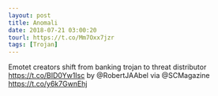 ```yaml
---
layout: post
title: Anomali
date: 2018-07-21 03:00:20
tourl: https://t.co/Mm7Oxx7jzr
tags: [Trojan]
---
```

Emotet creators shift from banking trojan to threat distributor https://t.co/BID0Yw1Isc by @RobertJAAbel via @SCMagazine https://t.co/y6k7GwnEhj